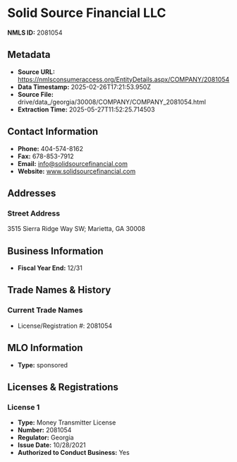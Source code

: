 # Solid Source Financial LLC

**NMLS ID:** 2081054

## Metadata
- **Source URL:** https://nmlsconsumeraccess.org/EntityDetails.aspx/COMPANY/2081054
- **Data Timestamp:** 2025-02-26T17:21:53.950Z
- **Source File:** drive/data_/georgia/30008/COMPANY/COMPANY_2081054.html
- **Extraction Time:** 2025-05-27T11:52:25.714503

## Contact Information
- **Phone:** 404-574-8162
- **Fax:** 678-853-7912
- **Email:** info@solidsourcefinancial.com
- **Website:** www.solidsourcefinancial.com

## Addresses
### Street Address
3515 Sierra Ridge Way SW; Marietta, GA 30008

## Business Information
- **Fiscal Year End:** 12/31

## Trade Names & History
### Current Trade Names
- License/Registration #: 2081054

## MLO Information
- **Type:** sponsored

## Licenses & Registrations

### License 1
- **Type:** Money Transmitter License
- **Number:** 2081054
- **Regulator:** Georgia
- **Issue Date:** 10/28/2021
- **Authorized to Conduct Business:** Yes
